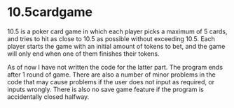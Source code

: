 # 10.5cardgame

10.5 is a poker card game in which each player picks a maximum of 5 cards, and tries to hit as close to 10.5 as possible without exceeding 10.5. Each player starts the game with an initial amount of tokens to bet, and the game will only end when one of them finishes their tokens. 

As of now I have not written the code for the latter part. The program ends after 1 round of game. There are also a number of minor problems in the code that may cause problems if the user does not input as required, or inputs wrongly. There is also no save game feature if the program is accidentally closed halfway.
